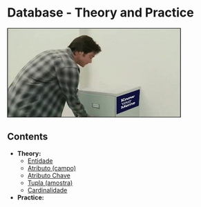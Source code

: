 # Database - Theory and Practice

![logo](res/logo.gif)  

## Contents

 - **Theory:**
   - [Entidade](modules/theory/entity.md)
   - [Atributo (campo)](modules/theory/attribute.md)
   - [Atributo Chave](modules/theory/key-attribute.md)
   - [Tupla (amostra)](modules/theory/tuple.md)
   - [Cardinalidade](modules/theory/cardinality.md)
 - **Practice:**
